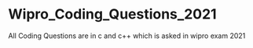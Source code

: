 # Wipro_Coding_Questions_2021
All Coding Questions are in c and c++ which is asked in wipro exam 2021 
